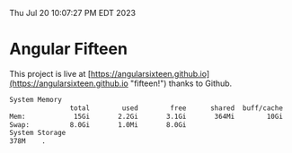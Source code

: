 Thu Jul 20 10:07:27 PM EDT 2023

# Angular Fifteen


This project is live at [https://angularsixteen.github.io](https://angularsixteen.github.io "fifteen!") thanks to Github.

```bash
System Memory
               total        used        free      shared  buff/cache   available
Mem:            15Gi       2.2Gi       3.1Gi       364Mi        10Gi        12Gi
Swap:          8.0Gi       1.0Mi       8.0Gi
System Storage
378M	.
```
